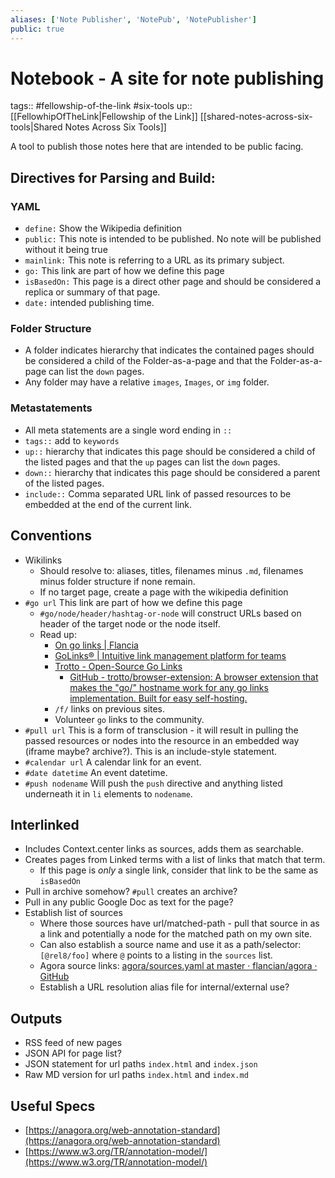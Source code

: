 ```yaml
---
aliases: ['Note Publisher', 'NotePub', 'NotePublisher']
public: true
---
```


# Notebook - A site for note publishing

tags:: #fellowship-of-the-link #six-tools 
up:: [[FellowhipOfTheLink|Fellowship of the Link]] [[shared-notes-across-six-tools|Shared Notes Across Six Tools]]

A tool to publish those notes here that are intended to be public facing. 

## Directives for Parsing and Build: 

### YAML

- `define:` Show the Wikipedia definition 
- `public:` This note is intended to be published. No note will be published without it being true
- `mainlink:` This note is referring to a URL as its primary subject. 
- `go:` This link are part of how we define this page
- `isBasedOn:` This page is a direct other page and should be considered a replica or summary of that page. 
- `date:` intended publishing time. 

### Folder Structure 

- A folder indicates hierarchy that indicates the contained pages should be considered a child of the Folder-as-a-page and that the Folder-as-a-page can list the `down` pages. 
- Any folder may have a relative `images`, `Images`, or `img` folder. 

### Metastatements 

- All meta statements are a single word ending in `:: `
- `tags::` add to `keywords`
- `up::` hierarchy that indicates this page should be considered a child of the listed pages and that the `up` pages can list the `down` pages. 
- `down::` hierarchy that indicates this page should be considered a parent of the listed pages. 
- `include::` Comma separated URL link of passed resources to be embedded at the end of the current link. 

## Conventions 

- Wikilinks 
	- Should resolve to: aliases, titles, filenames minus `.md`, filenames minus folder structure if none remain. 
	- If no target page, create a page with the wikipedia definition 
- `#go url` This link are part of how we define this page
	- `#go/node/header/hashtag-or-node` will construct URLs based on header of the target node or the node itself. 
	- Read up: 
		- [On go links | Flancia](https://flancia.org/mine/go-links/)
		- [GoLinks® | Intuitive link management platform for teams](https://www.golinks.io/)
		- [Trotto - Open-Source Go Links](https://www.trot.to/)
			- [GitHub - trotto/browser-extension: A browser extension that makes the "go/" hostname work for any go links implementation. Built for easy self-hosting.](https://github.com/trotto/browser-extension)
		- `/f/` links on previous sites. 
		- Volunteer `go` links to the community. 
- `#pull url` This is a form of transclusion - it will result in pulling the passed resources or nodes into the resource in an embedded way (iframe maybe? archive?). This is an include-style statement. 
- `#calendar url` A calendar link for an event. 
- `#date datetime` An event datetime. 
- `#push nodename` Will push the `push` directive and anything listed underneath it in `li` elements to `nodename`.

## Interlinked

- Includes Context.center links as sources, adds them as searchable.
- Creates pages from Linked terms with a list of links that match that term. 
	- If this page is *only* a single link, consider that link to be the same as `isBasedOn`
- Pull in archive somehow? `#pull` creates an archive? 
- Pull in any public Google Doc as text for the page? 
- Establish list of sources 
	- Where those sources have url/matched-path - pull that source in as a link and potentially a node for the matched path on my own site. 
	- Can also establish a source name and use it as a path/selector: `[@rel8/foo]` where `@` points to a listing in the `sources` list. 
	- Agora source links: [agora/sources.yaml at master · flancian/agora · GitHub](https://github.com/flancian/agora/blob/master/sources.yaml)
	- Establish a URL resolution alias file for internal/external use? 

## Outputs 

- RSS feed of new pages 
- JSON API for page list? 
- JSON statement for url paths `index.html` and `index.json` 
- Raw MD version for url paths `index.html` and `index.md` 

## Useful Specs 

- [https://anagora.org/web-annotation-standard](https://anagora.org/web-annotation-standard) 
- [https://www.w3.org/TR/annotation-model/](https://www.w3.org/TR/annotation-model/)
